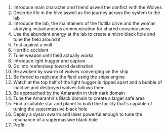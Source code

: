 
1. Introduce main character and friend aswell the conflict with the Wolves
2. Describe life in the hive aswell as the journey across the system to the lab
3. Introduce the lab, the maintainers of the flotilla drive and the woman studying instantaneous communication for shared consciousness
4. Use the abundant energy at the lab to create a micro black hole and tune the field around it
5. Test against a wolf
6. Horrific accident
7. Tune weapon until field actually works
8. Introduce light hugger and captain
9. Go into reefersleep toward destination
10. Be awoken by swarm of wolves converging on the ship
11. Be forced to replicate the field using the ships engine
12. Watch at the top half of the light hugger is ripped apart and a bubble of inactive and destroyed wolves follows them
13. Be approached by the Amarantin in their dark domain
14. Tune the Amarantin's Black domain to create a larger safe area
15. Find a suitable star and planet to build the facility that's capable of tuning the supermassive black hole
16. Deploy a dyson swarm and laser powerful enough to tune the resonance of a supermassive black hole
17. Profit